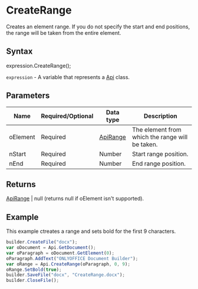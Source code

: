 # CreateRange

Creates an element range. If you do not specify the start and end positions, the range will be taken from the entire element.

## Syntax

expression.CreateRange();

`expression` - A variable that represents a [Api](../Api.md) class.

## Parameters

| **Name** | **Required/Optional** | **Data type** | **Description** |
| ------------- | ------------- | ------------- | ------------- |
| oElement | Required | [ApiRange](../../ApiRange/ApiRange.md) | The element from which the range will be taken. |
| nStart | Required | Number | Start range position. |
| nEnd | Required | Number | End range position. |

## Returns

[ApiRange](../../ApiRange/ApiRange.md) &#124; null (returns null if oElement isn't supported).

## Example

This example ctreates a range and sets bold for the first 9 characters.

```javascript
builder.CreateFile("docx");
var oDocument = Api.GetDocument();
var oParagraph = oDocument.GetElement(0);
oParagraph.AddText("ONLYOFFICE Document Builder");
var oRange = Api.CreateRange(oParagraph, 0, 9);
oRange.SetBold(true);
builder.SaveFile("docx", "CreateRange.docx");
builder.CloseFile();
```